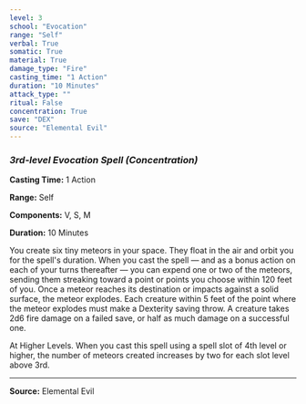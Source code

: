 ```yaml
---
level: 3
school: "Evocation"
range: "Self"
verbal: True
somatic: True
material: True
damage_type: "Fire"
casting_time: "1 Action"
duration: "10 Minutes"
attack_type: ""
ritual: False
concentration: True
save: "DEX"
source: "Elemental Evil"
---
```


### *3rd-level Evocation Spell* *(Concentration)*

**Casting Time:** 1 Action

**Range:** Self

**Components:** V, S, M

**Duration:** 10 Minutes

You create six tiny meteors in your space. They float in the air and orbit you for the spell's duration. When you cast the spell — and as a bonus action on each of your turns thereafter — you can expend one or two of the meteors, sending them streaking toward a point or points you choose within 120 feet of you. Once a meteor reaches its destination or impacts against a solid surface, the meteor explodes. Each creature within 5 feet of the point where the meteor explodes must make a Dexterity saving throw. A creature takes 2d6 fire damage on a failed save, or half as much damage on a successful one.
 
 At Higher Levels. When you cast this spell using a spell slot of 4th level or higher, the number of meteors created increases by two for each slot level above 3rd.

---
**Source:** Elemental Evil
